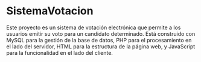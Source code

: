 # SistemaVotacion
Este proyecto es un sistema de votación electrónica que permite a los usuarios emitir su voto para un candidato determinado. Está construido con MySQL para la gestión de la base de datos, PHP para el procesamiento en el lado del servidor, HTML para la estructura de la página web, y JavaScript para la funcionalidad en el lado del cliente.
